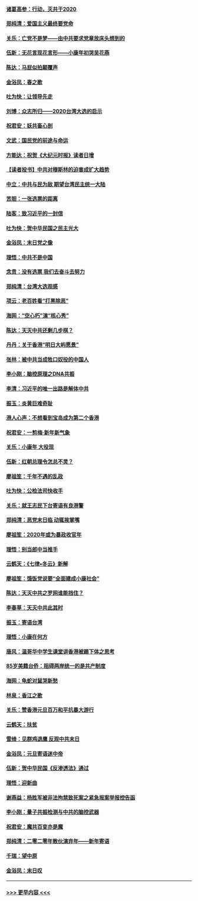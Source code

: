 #### [诸葛高参：行动，灭共于2020](../pages/nsc993/n11804120.md?t=01191544) 
#### [郑纯清：爱国主义最终要党命](../pages/nsc993/n11802197.md?t=01191544) 
#### [关乐：亡党不是梦——由中共要求党章放床头想到的](../pages/nsc993/n11802156.md?t=01191544) 
#### [伍新：无花言现花言形——小康年初哭吴花燕](../pages/nsc993/n11800044.md?t=01191544) 
#### [陈达：马屁似拍颠覆声](../pages/nsc993/n11800010.md?t=01191544) 
#### [金浴凤：春之歌](../pages/nsc993/n11797687.md?t=01191544) 
#### [吐为快：让领导先走](../pages/nsc993/n11797512.md?t=01191544) 
#### [刘博：众志所归——2020台湾大选的启示](../pages/nsc993/n11796878.md?t=01191544) 
#### [祝君安：妖共畜心剖](../pages/nsc993/n11794273.md?t=01191544) 
#### [文武：国民党的前途与命运](../pages/nsc993/n11794198.md?t=01191544) 
#### [方能达：祝贺《大纪元时报》读者日增](../pages/nsc993/n11793807.md?t=01191544) 
#### [【读者投书】中共对穆斯林的迫害成扩大趋势](../pages/nsc993/n11791371.md?t=01191544) 
#### [中立：中共与民为敌 期望台湾民主统一大陆](../pages/nsc993/n11790392.md?t=01191544) 
#### [苦胆：一张选票的距离](../pages/nsc993/n11788914.md?t=01191544) 
#### [陆客：致习近平的一封信](../pages/nsc993/n11788867.md?t=01191544) 
#### [吐为快：贺中华民国之民主光大](../pages/nsc993/n11788618.md?t=01191544) 
#### [金浴凤：末日党之像](../pages/nsc993/n11787475.md?t=01191544) 
#### [理悟：中共不是中国](../pages/nsc993/n11787463.md?t=01191544) 
#### [念贲：没有选票  我们去奋斗去努力](../pages/nsc993/n11787398.md?t=01191544) 
#### [郑纯清：台湾大选观感](../pages/nsc993/n11786210.md?t=01191544) 
#### [项云：老百姓看“打黑除恶”](../pages/nsc993/n11785398.md?t=01191544) 
#### [海网：“空心朽”演“核心秀”](../pages/nsc993/n11783874.md?t=01191544) 
#### [陈达：天灭中共还剩几步棋？](../pages/nsc993/n11783719.md?t=01191544) 
#### [丹丹：关于香港“明日大屿愿景”](../pages/nsc993/n11783273.md?t=01191544) 
#### [张林：被中共当成牲口奴役的中国人](../pages/nsc993/n11782397.md?t=01191544) 
#### [李小刚：脑控原理之DNA共振](../pages/nsc993/n11780962.md?t=01191544) 
#### [李清：习近平的唯一出路是解体中共](../pages/nsc993/n11780866.md?t=01191544) 
#### [振玉：炎黄巨难奇耻](../pages/nsc993/n11779632.md?t=01191544) 
#### [港人心声：不想看到宝岛成为第二个香港](../pages/nsc993/n11778817.md?t=01191544) 
#### [祝君安：一剪梅‧新年新气象](../pages/nsc993/n11776340.md?t=01191544) 
#### [关乐：小康年 大役现](../pages/nsc993/n11774213.md?t=01191544) 
#### [伍新：红朝总理令怎总不灵？](../pages/nsc993/n11770813.md?t=01191544) 
#### [廖祖笙：千年不遇的乱政](../pages/nsc993/n11770373.md?t=01191544) 
#### [吐为快：公检法司快收手](../pages/nsc993/n11770359.md?t=01191544) 
#### [关乐：就王志民下台寄语有良港警](../pages/nsc993/n11769903.md?t=01191544) 
#### [郑纯清：恶党末日临 动辄挨掌嘴](../pages/nsc993/n11769356.md?t=01191544) 
#### [廖祖笙：2020年或为暴政收官年](../pages/nsc993/n11768216.md?t=01191544) 
#### [理悟：别当郎中当推手](../pages/nsc993/n11768243.md?t=01191544) 
#### [云鹤天：《七律▪冬云》新解](../pages/nsc993/n11768204.md?t=01191544) 
#### [廖祖笙：饿饭党说要“全面建成小康社会”](../pages/nsc993/n11767482.md?t=01191544) 
#### [陈达：天灭中共之罗网谁能挡住？](../pages/nsc993/n11767465.md?t=01191544) 
#### [李春草：天灭中共此其时](../pages/nsc993/n11767452.md?t=01191544) 
#### [振玉：寄语台湾](../pages/nsc993/n11767432.md?t=01191544) 
#### [理悟：小康在何方](../pages/nsc993/n11767394.md?t=01191544) 
#### [唐风：温哥华中学生课堂讲香港被踢下体之思考](../pages/nsc993/n11766848.md?t=01191544) 
#### [85岁美籍台侨：阻碍两岸统一的是共产制度](../pages/nsc993/n11765043.md?t=01191544) 
#### [海网：龟蛇对鼠哭新愁](../pages/nsc993/n11764895.md?t=01191544) 
#### [林泉：香江之歌](../pages/nsc993/n11764415.md?t=01191544) 
#### [关乐：赞香港元旦百万和平抗暴大游行](../pages/nsc993/n11764382.md?t=01191544) 
#### [云鹤天：扶贫](../pages/nsc993/n11764245.md?t=01191544) 
#### [雪绮：见群鸡退鹰  反观中共末日](../pages/nsc993/n11762112.md?t=01191544) 
#### [金浴凤：元旦寄语迷中帝](../pages/nsc993/n11761788.md?t=01191544) 
#### [伍新：贺中华民国《反渗透法》通过](../pages/nsc993/n11761994.md?t=01191544) 
#### [理悟：迎新曲](../pages/nsc993/n11761152.md?t=01191544) 
#### [谢燕益：杨胜军被非法拘禁致死案之紧急报案举报控告函](../pages/nsc993/n11756134.md?t=01191544) 
#### [李小刚：量子共振检测与中共的脑控武器](../pages/nsc993/n11754518.md?t=01191544) 
#### [祝君安：魔共百变亦是魔](../pages/nsc993/n11754469.md?t=01191544) 
#### [郑纯清：二零二零年散伙演弃年——新年寄语](../pages/nsc993/n11754195.md?t=01191544) 
#### [千瑞：望中原](../pages/nsc993/n11754159.md?t=01191544) 
#### [金浴凤：末日叹](../pages/nsc993/n11752359.md?t=01191544) 

----
#### [ >>> 更早内容 <<< ](../indexes/nsc993-earlier.md)
